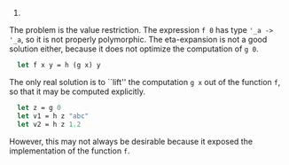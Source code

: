 1.
  The problem is the value restriction.  The expression `f 0` has type
  `'_a -> '_a`, so it is not properly polymorphic.  The eta-expansion is not a good solution either,
  because it does not optimize the computation of `g 0`.
```ocaml
  let f x y = h (g x) y
```
  
  The only real solution is to ``lift'' the computation `g x` out of the function `f`,
  so that it may be computed explicitly.
  
```ocaml
  let z = g 0
  let v1 = h z "abc"
  let v2 = h z 1.2
```
  However, this may not always be desirable because it exposed the implementation of the function
  `f`.

